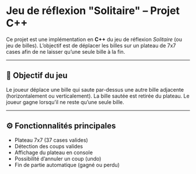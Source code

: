 # Jeu de réflexion "Solitaire" – Projet C++

Ce projet est une implémentation en **C++** du jeu de réflexion *Solitaire* (ou jeu de billes).
L’objectif est de déplacer les billes sur un plateau de 7x7 cases afin de ne laisser qu’une seule bille à la fin.

---

## 🎯 Objectif du jeu
Le joueur déplace une bille qui saute par-dessus une autre bille adjacente (horizontalement ou verticalement).
La bille sautée est retirée du plateau.
Le joueur gagne lorsqu’il ne reste qu’une seule bille.

---

## ⚙️ Fonctionnalités principales
- Plateau 7x7 (37 cases valides)
- Détection des coups valides
- Affichage du plateau en console
- Possibilité d’annuler un coup (undo)
- Fin de partie automatique (gagné ou perdu)



